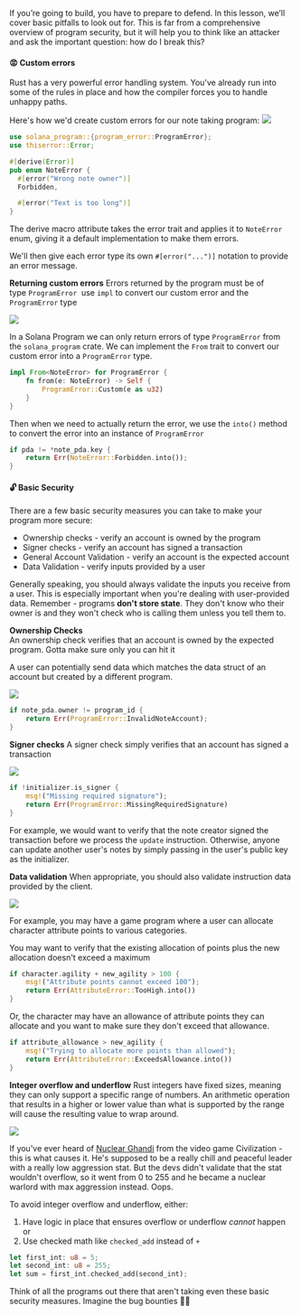 If you’re going to build, you have to prepare to defend. In this lesson, we’ll cover basic pitfalls to look out for. This is far from a comprehensive overview of program security, but it will help you to think like an attacker and ask the important question: how do I break this?

#### 😡 Custom errors
Rust has a very powerful error handling system. You've already run into some of the rules in place and how the compiler forces you to handle unhappy paths. 

Here's how we'd create custom errors for our note taking program:
![](https://hackmd.io/_uploads/SJL604r4s.png)
```rs
use solana_program::{program_error::ProgramError};
use thiserror::Error;

#[derive(Error)]
pub enum NoteError {
  #[error("Wrong note owner")]
  Forbidden,

  #[error("Text is too long")]
}
```
The derive macro attribute takes the error trait and applies it to `NoteError` enum, giving it a default implementation to make them errors.

We'll then give each error type its own `#[error("...")]` notation to provide an error message. 

**Returning custom errors**
Errors returned by the program must be of type `ProgramError` 
use `impl` to convert our custom error and the `ProgramError` type

![](https://hackmd.io/_uploads/HkQ4-HSNi.png)

In a Solana Program we can only return errors of type `ProgramError` from the `solana_program` crate. We can implement the `From` trait to convert our custom error into a `ProgramError` type.

```rs
impl From<NoteError> for ProgramError {
    fn from(e: NoteError) -> Self {
        ProgramError::Custom(e as u32)
    }
}
```

Then when we need to actually return the error, we use the `into()` method to convert the error into an instance of `ProgramError`
```rs
if pda != *note_pda.key {
    return Err(NoteError::Forbidden.into());
}
```

#### 🔓 Basic Security
There are a few basic security measures you can take to make your program more secure:
- Ownership checks - verify an account is owned by the program
- Signer checks - verify an account has signed a transaction
- General Account Validation - verify an account is the expected account
- Data Validation - verify inputs provided by a user

Generally speaking, you should always validate the inputs you receive from a user. This is especially important when you're dealing with user-provided data. Remember - programs **don't store state**. They don't know who their owner is and they won't check who is calling them unless you tell them to.

**Ownership Checks**  
An ownership check verifies that an account is owned by the expected program. Gotta make sure only you can hit it

A user can potentially send data which matches the data struct of an account but created by a different program. 

![](https://hackmd.io/_uploads/HJKg7BHNj.png)
```rs
if note_pda.owner != program_id {
    return Err(ProgramError::InvalidNoteAccount);
}
```

**Signer checks**
A signer check simply verifies that an account has signed a transaction

![](https://hackmd.io/_uploads/r1WtXSBEj.png)

```rs
if !initializer.is_signer {
    msg!("Missing required signature");
    return Err(ProgramError::MissingRequiredSignature)
}
```
For example, we would want to verify that the note creator signed the transaction before we process the `update` instruction. Otherwise, anyone can update another user's notes by simply passing in the user's public key as the initializer.

**Data validation**
When appropriate, you should also validate instruction data provided by the client.

![](https://hackmd.io/_uploads/SJYRXHH4j.png)

For example, you may have a game program where a user can allocate character attribute points to various categories.

You may want to verify that the existing allocation of points plus the new allocation doesn't exceed a maximum
```rs
if character.agility + new_agility > 100 {
    msg!("Attribute points cannot exceed 100");
    return Err(AttributeError::TooHigh.into())
}
```
Or, the character may have an allowance of attribute points they can allocate and you want to make sure they don't exceed that allowance.

```rs
if attribute_allowance > new_agility {
    msg!("Trying to allocate more points than allowed");
    return Err(AttributeError::ExceedsAllowance.into())
}
```

**Integer overflow and underflow**
Rust integers have fixed sizes, meaning they can only support a specific range of numbers. An arithmetic operation that results in a higher or lower value than what is supported by the range will cause the resulting value to wrap around. 

![](https://upload.wikimedia.org/wikipedia/commons/thumb/3/3b/Nuclear_Gandhi.png/1280px-Nuclear_Gandhi.png)

If you've ever heard of [Nuclear Ghandi](https://en.wikipedia.org/wiki/Nuclear_Gandhi) from the video game Civilization - this is what causes it. He's supposed to be a really chill and peaceful leader with a really low aggression stat. But the devs didn't validate that the stat wouldn't overflow, so it went from 0 to 255 and he became a nuclear warlord with max aggression instead. Oops.

To avoid integer overflow and underflow, either:
1. Have logic in place that ensures overflow or underflow *cannot* happen or
2. Use checked math like `checked_add` instead of `+`

```rs
let first_int: u8 = 5;
let second_int: u8 = 255;
let sum = first_int.checked_add(second_int);
```

Think of all the programs out there that aren't taking even these basic security measures. Imagine the bug bounties 🥵🤑
